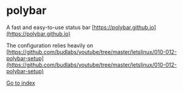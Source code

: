 # polybar
A fast and easy-to-use status bar [https://polybar.github.io](https://polybar.github.io)

The configuration relies heavily on [https://github.com/budlabs/youtube/tree/master/letslinux/010-012-polybar-setup](https://github.com/budlabs/youtube/tree/master/letslinux/010-012-polybar-setup) 

[Go to index](../../README.md)

